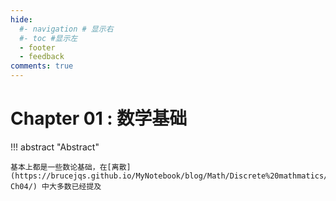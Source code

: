 ```yaml
---
hide:
  #- navigation # 显示右
  #- toc #显示左
  - footer
  - feedback
comments: true
--- 
```


# Chapter 01 : 数学基础

!!! abstract "Abstract"

	基本上都是一些数论基础，在[离散](https://brucejqs.github.io/MyNotebook/blog/Math/Discrete%20mathmatics/Discrete%20mathmatics%20notes-Ch04/) 中大多数已经提及
